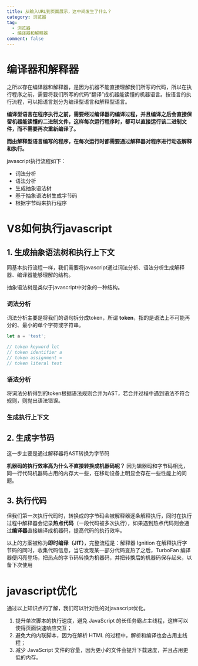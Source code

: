 ```yaml
---
title: 从输入URL到页面展示，这中间发生了什么？
category: 浏览器
tag:
  - 浏览器
  - 编译器和解释器
comment: false
---
```

# 编译器和解释器
之所以存在编译器和解释器，是因为机器不能直接理解我们所写的代码，所以在执行程序之前，需要将我们所写的代码“翻译”成机器能读懂的机器语言。按语言的执行流程，可以把语言划分为编译型语言和解释型语言。

**编译型语言在程序执行之前，需要经过编译器的编译过程，并且编译之后会直接保留机器能读懂的二进制文件，这样每次运行程序时，都可以直接运行该二进制文件，而不需要再次重新编译了。**

**而由解释型语言编写的程序，在每次运行时都需要通过解释器对程序进行动态解释和执行。**

javascript执行流程如下：
- 词法分析
- 语法分析
- 生成抽象语法树
- 基于抽象语法树生成字节码
- 根据字节码来执行程序

# V8如何执行javascript
## 1. 生成抽象语法树和执行上下文
同基本执行流程一样，我们需要将javascript通过词法分析、语法分析生成解释器、编译器能够理解的结构。

抽象语法树是类似于javascript中对象的一种结构。

### 词法分析
词法分析主要是将我们的语句拆分成token，所谓 **token**，指的是语法上不可能再分的、最小的单个字符或字符串。
```javascript
let a = 'test';

// token keyword let
// token identifier a
// token assignment = 
// token literal test
```

### 语法分析
将词法分析得到的token根据语法规则合并为AST，若合并过程中遇到语法不符合规则，则抛出语法错误。

### 生成执行上下文

## 2. 生成字节码
这一步主要是通过解释器将AST转换为字节码

**机器码的执行效率高为什么不直接转换成机器码呢？**
因为辑器码和字节码相比，同一行代码机器码占用的内存大一些，在移动设备上明显会存在一些性能上的问题。

## 3. 执行代码
但我们第一次执行代码时，转换成的字节码会被解释器逐条解释执行，同时在执行过程中解释器会记录**热点代码**（一段代码被多次执行），如果遇到热点代码则会通过**编译器**直接编译成机器码，提高代码的执行效率。

以上的方案被称为**即时编译（JIT）**，完整流程是：解释器 Ignition 在解释执行字节码的同时，收集代码信息，当它发现某一部分代码变热了之后，TurboFan 编译器便闪亮登场，把热点的字节码转换为机器码，并把转换后的机器码保存起来，以备下次使用

# javascript优化
通过以上知识点的了解，我们可以针对性的对javascript优化。
1. 提升单次脚本的执行速度，避免 JavaScript 的长任务霸占主线程，这样可以使得页面快速响应交互；
2. 避免大的内联脚本，因为在解析 HTML 的过程中，解析和编译也会占用主线程；
3. 减少 JavaScript 文件的容量，因为更小的文件会提升下载速度，并且占用更低的内存。